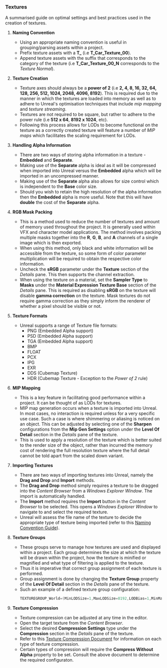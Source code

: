 ### Textures

A summarised guide on optimal settings and best practices used in the creation of textures.

1. **Naming Convention**
   * Using an appropriate naming convention is useful in grouping/parsing assets within a project.
   * Prefix texture assets with a **T_** (i.e **T_Car_Texture_00**).
   * Append texture assets with the suffix that corresponds to the category of the texture (i.e **T_Car_Texture_00_N** corresponds to the *Texture Normal*).

2. **Texture Creation**
   * Texture axes should always be a **power of 2** (i.e **2, 4, 8, 16, 32, 64, 128, 256, 512, 1024, 2048, 4096, 8192**). This is required due to the manner in which the textures are loaded into memory as well as to adhere to Unreal's optimisation techniques that include *mip mapping* and *texture streaming*.
   * Textures are not required to be square, but rather to adhere to the power rule (i.e **512 x 64**, **8192 x 1024**, etc).
   * Following this process allows for LODs to become functional on the texture as a correctly created texture will feature a number of *MIP maps* which facilitates the scaling requirement for LODs.

3. **Handling Alpha Information**
   * There are two ways of storing alpha information in a texture - **Embedded** and **Separate**.
   * Making use of the **Separate** alpha is ideal as it will be compressed when imported into Unreal versus the **Embedded** alpha which will be imported in an uncompressed manner.
   * Making use of the **Separate** alpha also allows for size control which is independent to the **Base** color size.
   * Should you wish to retain the high resolution of the alpha information then the **Embedded** alpha is more useful. Note that this will have **double** the cost of the **Separate** alpha.

4. **RGB Mask Packing**
   * This is a method used to reduce the number of textures and amount of memory used throughout the project. It is generally used within VFX and character model applications. The method involves packing multiple masks together into the **R**, **G**, **B**, and **A** channels of a single image which is then exported.
   * When using this method, only black and white information will be accessible from the texture, so some form of color parameter multiplication will be required to obtain the respective color information.
   * Uncheck the **sRGB** parameter under the **Texture** section of the *Details* pane. This then supports the channel extraction.
   * When using the texture on a material, set the **Sampler Type** to **Masks** under the **Material Expression Texture Base** section of the *Details* pane. This is required as disabling **sRGB** on the texture will disable **gamma correction** on the texture. Mask textures do not require gamma correction as they simply inform the renderer of whether a pixel should be visible or not.

5. **Texture Formats**
   * Unreal supports a range of Texture file formats:
     * PNG (Embedded Alpha support)
     * PSD (Embedded Alpha support)
     * TGA (Embedded Alpha support)
     * BMP
     * FLOAT
     * PCX
     * IPG
     * EXR
     * DDS (Cubemap Texture)
     * HDR (Cubemap Texture - Exception to the *Power of 2* rule)

6. **MIP Mapping**
   * This is a key feature in facilitating good performance within a project. It can be thought of as LODs for textures.
   * MIP map generation occurs when a texture is imported into Unreal. In most cases, no interaction is required unless for a very specific use case. Such a case is where shimmering or aliasing is noticed on an object. This can be adjusted by selecting one of the **Sharpen** configurations from the **Mip Gen Settings** option under the **Level Of Detail** section in the *Details* pane of the texture.
   * This is used to apply a resolution of the texture which is better suited to the render size of the object, rather than incurred the memory cost of rendering the full resolution texture where the full detail cannot be told apart from the scaled down variant.

7. **Importing Textures**
   <a name="importing-textures"></a>
   * There are two ways of importing textures into Unreal, namely the **Drag and Drop** and **Import** methods.
   * The **Drag and Drop** method simply requires a texture to be dragged into the *Content Browser* from a *Windows Explorer Window*. The import is automatically handled.
   * The **Import** method requires the **Import** button in the *Content Browser* to be selected. This opens a *Windows Explorer Window* to navigate to and select the required texture.
   * Unreal will assess the file name of the texture to decide the appropriate type of texture being imported (refer to this [Naming Convention Guide](https://github.com/Allar/ue4-style-guide#anc)).

8. **Texture Groups**
   * These groups serve to manage how textures are used and displayed within a project. Each group determines the size at which the texture will be drawn within the project, how the texture is minified or magnified and what type of filtering is applied to the texture.
   * Thus it is imperative that correct group assignment of each texture is performed.
   * Group assignment is done by changing the **Texture Group** property of the **Level Of Detail** section in the *Details* pane of the texture.
   * Such an example of a defined texture group configuration:  
        ```cpp
        TEXTUREGROUP_World=(MinLODSize=1,MaxLODSize=8192,LODBias=1,MinMagFilter=aniso,MipFilter=point)
        ```

9. **Texture Compression**
    * Texture compression can be adjusted at any time in the editor.
    * Open the target texture from the *Content Browser*.
    * Select the desired **Compression Settings** type under the **Compression** section in the *Details* pane of the texture.
    * Refer to this [Texture Compression Document](https://docs.unrealengine.com/en-us/Editor/Content/Types/Textures/TextureCompressionSettings) for information on each type of texture compression.
    * Certain types of compression will require the **Compress Without Alpha** property to be set. Consult the above document to determine the required configuraton.